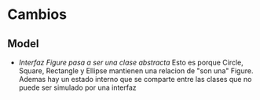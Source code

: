 # Cambios

## Model

- *Interfaz Figure pasa a ser una clase abstracta*
    Esto es porque Circle, Square, Rectangle y Ellipse mantienen una relacion de "son una" Figure. Ademas hay un estado interno que se comparte entre las clases que no puede ser simulado por una interfaz



